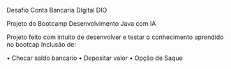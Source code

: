 Desafio Conta Bancaria DIgital DIO

Projeto do Bootcamp Desenvolvimento Java com IA

Projeto feito com intuito de desenvolver e testar o conhecimento aprendido no bootcap
Inclusão de:

• Checar saldo bancario
• Depositar valor 
• Opção de Saque


